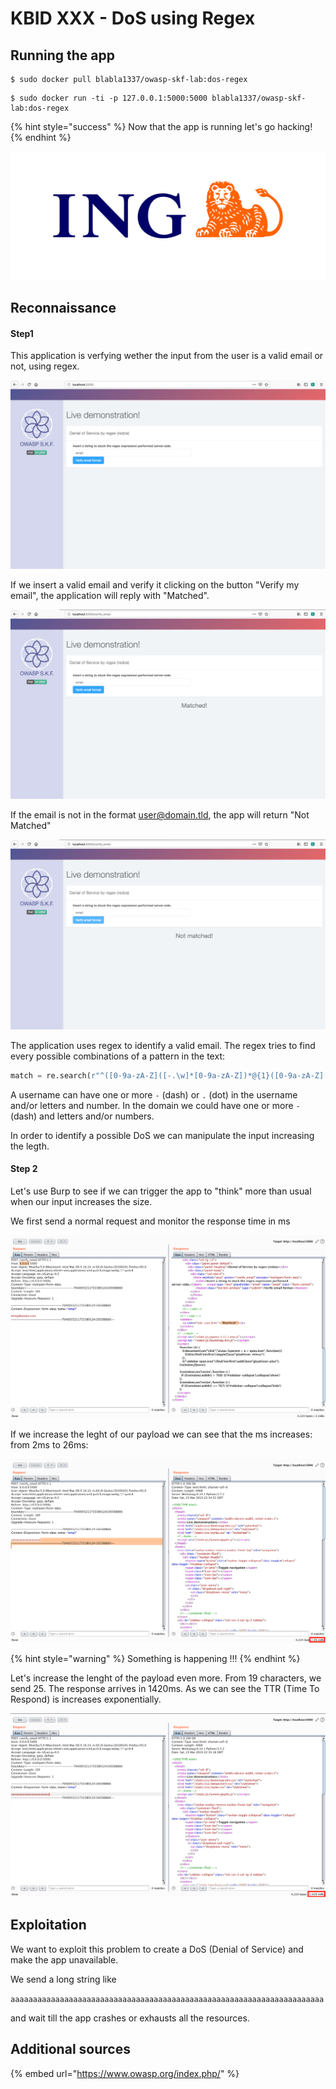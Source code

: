 # KBID XXX - DoS using Regex

## Running the app

```
$ sudo docker pull blabla1337/owasp-skf-lab:dos-regex
```

```text
$ sudo docker run -ti -p 127.0.0.1:5000:5000 blabla1337/owasp-skf-lab:dos-regex
```

{% hint style="success" %}
 Now that the app is running let's go hacking!
{% endhint %}

![Docker image and write-up thanks to ING!](.gitbook/assets/ING_Primary_Logo.png)

## Reconnaissance

#### Step1

This application is verfying wether the input from the user is a valid email or not, using regex.  

![](.gitbook/assets/regex1.png)

If we insert a valid email and verify it clicking on the button "Verify my email", the application will reply with "Matched".

![](.gitbook/assets/regex2.png)

If the email is not in the format user@domain.tld, the app will return "Not Matched"

![](.gitbook/assets/regex3.png)

The application uses regex to identify a valid email. The regex tries to find every possible combinations of a pattern in the text:

```python 
match = re.search(r"^([0-9a-zA-Z]([-.\w]*[0-9a-zA-Z])*@{1}([0-9a-zA-Z][-\w]*[0-9a-zA-Z]\.)+[a-zA-Z]{2,9})$", str(email))
```

A username can have one or more `-` (dash) or `.` (dot) in the username and/or letters and number. In the domain we could have one or more `-` (dash) and letters and/or numbers. 
 
In order to identify a possible DoS we can manipulate the input increasing the legth.

#### Step 2

Let's use Burp to see if we can trigger the app to "think" more than usual when our input increases the size. 

We first send a normal request and monitor the response time in ms


![](.gitbook/assets/regex4.png)

If we increase the leght of our payload we can see that the ms increases: from 2ms to 26ms: 


![](.gitbook/assets/regex6.png)

{% hint style="warning" %}
 Something is happening !!!
{% endhint %}

Let's increase the lenght of the payload even more. From 19 characters, we send 25. The response arrives in 1420ms. As we can see the TTR (Time To Respond) is increases exponentially.

![](.gitbook/assets/regex7.png)

## Exploitation

We want to exploit this problem to create a DoS (Denial of Service) and make the app unavailable. 

We send a long string like

`aaaaaaaaaaaaaaaaaaaaaaaaaaaaaaaaaaaaaaaaaaaaaaaaaaaaaaaaaaaaaaaaaaaaaa`

and wait till the app crashes or exhausts all the resources.

## Additional sources

{% embed url="https://www.owasp.org/index.php/" %}

